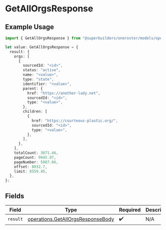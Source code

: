 # GetAllOrgsResponse

## Example Usage

```typescript
import { GetAllOrgsResponse } from "@superbuilders/oneroster/models/operations";

let value: GetAllOrgsResponse = {
  result: {
    orgs: [
      {
        sourcedId: "<id>",
        status: "active",
        name: "<value>",
        type: "state",
        identifier: "<value>",
        parent: {
          href: "https://another-lady.net",
          sourcedId: "<id>",
          type: "<value>",
        },
        children: [
          {
            href: "https://courteous-plastic.org/",
            sourcedId: "<id>",
            type: "<value>",
          },
        ],
      },
    ],
    totalCount: 3071.46,
    pageCount: 9945.97,
    pageNumber: 5087.66,
    offset: 8032.7,
    limit: 8559.45,
  },
};
```

## Fields

| Field                                                                                  | Type                                                                                   | Required                                                                               | Description                                                                            |
| -------------------------------------------------------------------------------------- | -------------------------------------------------------------------------------------- | -------------------------------------------------------------------------------------- | -------------------------------------------------------------------------------------- |
| `result`                                                                               | [operations.GetAllOrgsResponseBody](../../models/operations/getallorgsresponsebody.md) | :heavy_check_mark:                                                                     | N/A                                                                                    |